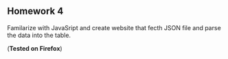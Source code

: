 ## Homework 4

Familarize with JavaSript and create website that fecth JSON file and parse the data into the table.

(**Tested on Firefox**)